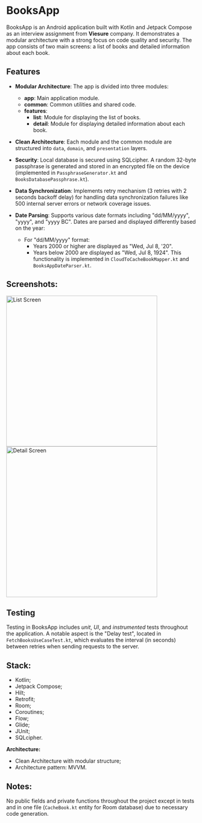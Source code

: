 # BooksApp

BooksApp is an Android application built with Kotlin and Jetpack Compose as an interview assignment from **Viesure** company. It demonstrates a modular architecture with a strong focus on code quality and security. The app consists of two main screens: a list of books and detailed information about each book.


## Features

- **Modular Architecture**: The app is divided into three modules:
  - **app**: Main application module.
  - **common**: Common utilities and shared code.
  - **features**:
    - **list**: Module for displaying the list of books.
    - **detail**: Module for displaying detailed information about each book.
  
- **Clean Architecture**: Each module and the common module are structured into `data`, `domain`, and `presentation` layers.

- **Security**: Local database is secured using SQLcipher. A random 32-byte passphrase is generated and stored in an encrypted file on the device (implemented in `PassphraseGenerator.kt` and `BooksDatabasePassphrase.kt`).

- **Data Synchronization**: Implements retry mechanism (3 retries with 2 seconds backoff delay) for handling data synchronization failures like 500 internal server errors or network coverage issues.

- **Date Parsing**: Supports various date formats including "dd/MM/yyyy", "yyyy", and "yyyy BC". Dates are parsed and displayed differently based on the year:
  - For "dd/MM/yyyy" format:
    - Years 2000 or higher are displayed as "Wed, Jul 8, '20".
    - Years below 2000 are displayed as "Wed, Jul 8, 1924".
  This functionality is implemented in `CloudToCacheBookMapper.kt` and `BooksAppDateParser.kt`.


## Screenshots:

<img src="https://github.com/KontVIP/BooksApp/assets/76660306/8ce19c95-9892-4487-ada5-6c38d4ab1b65" alt="List Screen" width="400"/>  
<img src="https://github.com/KontVIP/BooksApp/assets/76660306/f2d8a701-1b47-45e6-bc4f-1de77c0f0ee3" alt="Detail Screen" width="400"/>


## Testing

Testing in BooksApp includes *unit*, *UI*, and *instrumented* tests throughout the application. A notable aspect is the "Delay test", located in `FetchBooksUseCaseTest.kt`, which evaluates the interval (in seconds) between retries when sending requests to the server.


## Stack:

- Kotlin;
- Jetpack Compose;
- Hilt;
- Retrofit;
- Room;
- Coroutines;
- Flow;
- Glide;
- JUnit;
- SQLcipher.

**Architecture:**
- Clean Architecture with modular structure;
- Architecture pattern: MVVM.

## Notes:
No public fields and private functions throughout the project except in tests and in one file (`CacheBook.kt` entity for Room database) due to necessary code generation.
